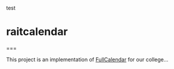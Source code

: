 test
# raitcalendar
===

This project is an implementation of [FullCalendar](https://github.com/fullcalendar/fullcalendar) for our college...
